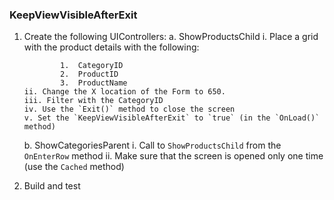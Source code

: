 ﻿### KeepViewVisibleAfterExit
1.	Create the following UIControllers:
    a.	ShowProductsChild
        i.	Place a grid with the product details with the following:
          
                1.	CategoryID
                2.	ProductID
                3.	ProductName
        ii. Change the X location of the Form to 650.
        iii. Filter with the CategoryID
        iv. Use the `Exit()` method to close the screen
        v. Set the `KeepViewVisibleAfterExit` to `true` (in the `OnLoad()` method)
    b.	ShowCategoriesParent
        i.	Call to `ShowProductsChild` from the `OnEnterRow` method 
        ii. Make sure that the screen is opened only one time (use the `Cached` method)
2.	Build and test
